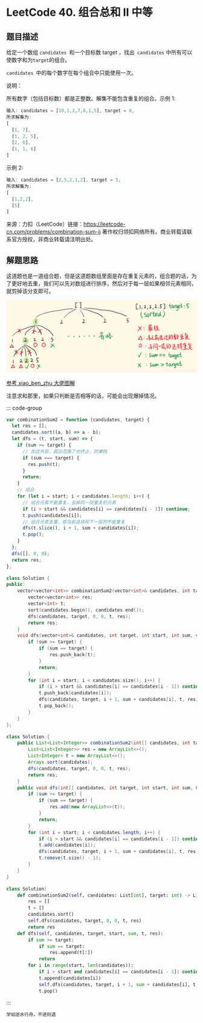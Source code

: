 # LeetCode 40. 组合总和 II <span class="VPBadge warning">中等</span>

## 题目描述

给定一个数组 `candidates `和一个目标数 target ，找出` candidates` 中所有可以使数字和为`target`的组合。

`candidates `中的每个数字在每个组合中只能使用一次。

说明：

所有数字（包括目标数）都是正整数。解集不能包含重复的组合。示例 1:

```javascript
输入: candidates = [10,1,2,7,6,1,5], target = 8,
所求解集为:
[
  [1, 7],
  [1, 2, 5],
  [2, 6],
  [1, 1, 6]
]
```

示例 2:

```javascript
输入: candidates = [2,5,2,1,2], target = 5,
所求解集为:
[
  [1,2,2],
  [5]
]
```

来源：力扣（LeetCode）链接：https://leetcode-cn.com/problems/combination-sum-ii 著作权归领扣网络所有。商业转载请联系官方授权，非商业转载请注明出处。

## 解题思路

这道题也是一道组合题，但是这道题数组里面是存在重复元素的，组合题的话，为了更好地去重，我们可以先对数组进行排序，然后对于每一层如果相邻元素相同，就剪掉该分支即可。

![](/algorithm/combination-sum-ii.png)

<a href="https://leetcode-cn.com/problems/combination-sum-ii/solution/man-tan-wo-li-jie-de-hui-su-chang-wen-shou-hua-tu-/">参考 xiao_ben_zhu 大佬图解</a>

注意求和那里，如果只判断是否相等的话，可能会出现爆掉情况。

::: code-group

```javascript
var combinationSum2 = function (candidates, target) {
  let res = [];
  candidates.sort((a, b) => a - b);
  let dfs = (t, start, sum) => {
    if (sum >= target) {
      // 加这外层，超出范围了也终止，防爆栈
      if (sum === target) {
        res.push(t);
      }
      return;
    }
    // 组合
    for (let i = start; i < candidates.length; i++) {
      // 组合元素不能重复，去掉同一层重复的元素
      if (i > start && candidates[i] == candidates[i - 1]) continue;
      t.push(candidates[i]);
      // 组合元素去重，即当前选择和下一层的不能重复
      dfs(t.slice(), i + 1, sum + candidates[i]);
      t.pop();
    }
  };
  dfs([], 0, 0);
  return res;
};
```

```cpp
class Solution {
public:
    vector<vector<int>> combinationSum2(vector<int>& candidates, int target) {
        vector<vector<int>> res;
        vector<int> t;
        sort(candidates.begin(), candidates.end());
        dfs(candidates, target, 0, 0, t, res);
        return res;
    }
    void dfs(vector<int>& candidates, int target, int start, int sum, vector<int>& t, vector<vector<int>>& res) {
        if (sum >= target) {
            if (sum == target) {
                res.push_back(t);
            }
            return;
        }
        for (int i = start; i < candidates.size(); i++) {
            if (i > start && candidates[i] == candidates[i - 1]) continue;
            t.push_back(candidates[i]);
            dfs(candidates, target, i + 1, sum + candidates[i], t, res);
            t.pop_back();
        }
    }
};
```

```java
class Solution {
    public List<List<Integer>> combinationSum2(int[] candidates, int target) {
        List<List<Integer>> res = new ArrayList<>();
        List<Integer> t = new ArrayList<>();
        Arrays.sort(candidates);
        dfs(candidates, target, 0, 0, t, res);
        return res;
    }
    public void dfs(int[] candidates, int target, int start, int sum, List<Integer> t, List<List<Integer>> res) {
        if (sum >= target) {
            if (sum == target) {
                res.add(new ArrayList<>(t));
            }
            return;
        }
        for (int i = start; i < candidates.length; i++) {
            if (i > start && candidates[i] == candidates[i - 1]) continue;
            t.add(candidates[i]);
            dfs(candidates, target, i + 1, sum + candidates[i], t, res);
            t.remove(t.size() - 1);
        }
    }
}
```

```python
class Solution:
    def combinationSum2(self, candidates: List[int], target: int) -> List[List[int]]:
        res = []
        t = []
        candidates.sort()
        self.dfs(candidates, target, 0, 0, t, res)
        return res
    def dfs(self, candidates, target, start, sum, t, res):
        if sum >= target:
            if sum == target:
                res.append(t[:])
            return
        for i in range(start, len(candidates)):
            if i > start and candidates[i] == candidates[i - 1]: continue
            t.append(candidates[i])
            self.dfs(candidates, target, i + 1, sum + candidates[i], t, res)
            t.pop()
```

:::

```javascript
学如逆水行舟，不进则退
```
